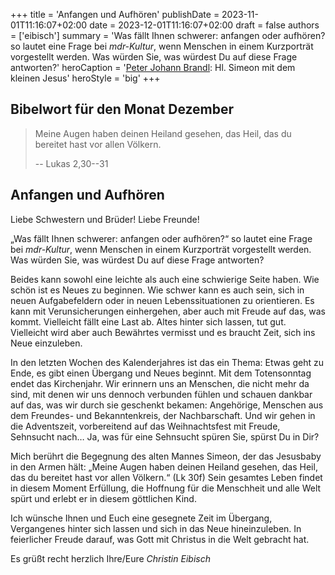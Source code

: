 +++
title = 'Anfangen und Aufhören'
publishDate = 2023-11-01T11:16:07+02:00 
date = 2023-12-01T11:16:07+02:00
draft = false
authors = ['eibisch']
summary = 'Was fällt Ihnen schwerer: anfangen oder aufhören? so lautet eine Frage bei _mdr-Kultur_, wenn Menschen in einem Kurzporträt vorgestellt werden. Was würden Sie, was würdest Du auf diese Frage antworten?'
heroCaption = '[Peter Johann Brandl](https://de.wikipedia.org/wiki/Peter_Johann_Brandl): Hl. Simeon mit dem kleinen Jesus'
heroStyle = 'big'
+++

## Bibelwort für den Monat Dezember

> Meine Augen haben deinen Heiland gesehen, das Heil, das du bereitet hast vor allen Völkern.
>
> -- Lukas 2,30--31

## Anfangen und Aufhören

Liebe Schwestern und Brüder! Liebe Freunde!

„Was fällt Ihnen schwerer: anfangen oder aufhören?“ so lautet eine Frage bei
_mdr-Kultur_, wenn Menschen in einem Kurzporträt vorgestellt werden. Was
würden Sie, was würdest Du auf diese Frage antworten?

Beides kann sowohl eine leichte als auch eine schwierige Seite haben. Wie
schön ist es Neues zu beginnen. Wie schwer kann es auch sein, sich in
neuen Aufgabefeldern oder in neuen Lebenssituationen zu orientieren. Es
kann mit Verunsicherungen einhergehen, aber auch mit Freude auf das, was
kommt. Vielleicht fällt eine Last ab. Altes hinter sich lassen, tut gut. Vielleicht
wird aber auch Bewährtes vermisst und es braucht Zeit, sich ins Neue
einzuleben.

In den letzten Wochen des Kalenderjahres ist das ein Thema: Etwas geht zu
Ende, es gibt einen Übergang und Neues beginnt. Mit dem Totensonntag
endet das Kirchenjahr. Wir erinnern uns an Menschen, die nicht mehr da sind,
mit denen wir uns dennoch verbunden fühlen und schauen dankbar auf das,
was wir durch sie geschenkt bekamen: Angehörige, Menschen aus dem
Freundes- und Bekanntenkreis, der Nachbarschaft. Und wir gehen in die
Adventszeit, vorbereitend auf das Weihnachtsfest mit Freude, Sehnsucht
nach… Ja, was für eine Sehnsucht spüren Sie, spürst Du in Dir?

Mich berührt die Begegnung des alten Mannes Simeon, der das Jesusbaby in
den Armen hält: „Meine Augen haben deinen Heiland gesehen, das Heil, das du bereitet hast vor allen Völkern.“ (Lk 30f) Sein gesamtes Leben findet in
diesem Moment Erfüllung, die Hoffnung für die Menschheit und alle Welt spürt
und erlebt er in diesem göttlichen Kind.

Ich wünsche Ihnen und Euch eine gesegnete Zeit im Übergang, Vergangenes
hinter sich lassen und sich in das Neue hineinzuleben. In feierlicher Freude
darauf, was Gott mit Christus in die Welt gebracht hat.

Es grüßt recht herzlich
Ihre/Eure _Christin Eibisch_